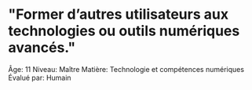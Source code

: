 # "Former d’autres utilisateurs aux technologies ou outils numériques avancés."

Âge: 11
Niveau: Maître
Matière: Technologie et compétences numériques
Évalué par: Humain
